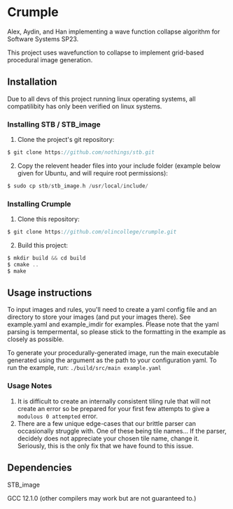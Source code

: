 # Crumple

Alex, Aydin, and Han implementing a wave function collapse algorithm for Software Systems SP23.

This project uses wavefunction to collapse to implement grid-based procedural image generation.

## Installation
Due to all devs of this project running linux operating systems, all compatilibity has only been verified on linux systems.
### Installing STB / STB_image

1. Clone the project's git repository:
```C
$ git clone https://github.com/nothings/stb.git
```
2. Copy the relevent header files into your include folder (example below given for Ubuntu, and will require root permissions):
```C
$ sudo cp stb/stb_image.h /usr/local/include/
```

### Installing Crumple

1. Clone this repository:
```C 
$ git clone https://github.com/olincollege/crumple.git
```
2. Build this project: 
```C 
$ mkdir build && cd build
$ cmake ..
$ make
```


## Usage instructions
To input images and rules, you'll need to create a yaml config file and an directory to store your images (and put your images there). See example.yaml and example_imdir for examples. Please note that the yaml parsing is tempermental, so please stick to the formatting in the example as closely as possible.

To generate your procedurally-generated image, run the main executable generated using the argument as the path to your configuration yaml. To run the example, run: ```./build/src/main example.yaml```

### Usage Notes
1. It is difficult to create an internally consistent tiling rule that will not create an error so be prepared for your first few attempts to give a ```modulous 0 attempted``` error.
2. There are a few unique edge-cases that our brittle parser can occasionally struggle with. One of these being tile names... If the parser, decidely does not appreciate your chosen tile name, change it. Seriously, this is the only fix that we have found to this issue.

## Dependencies
STB_image

GCC 12.1.0 (other compilers may work but are not guaranteed to.)
